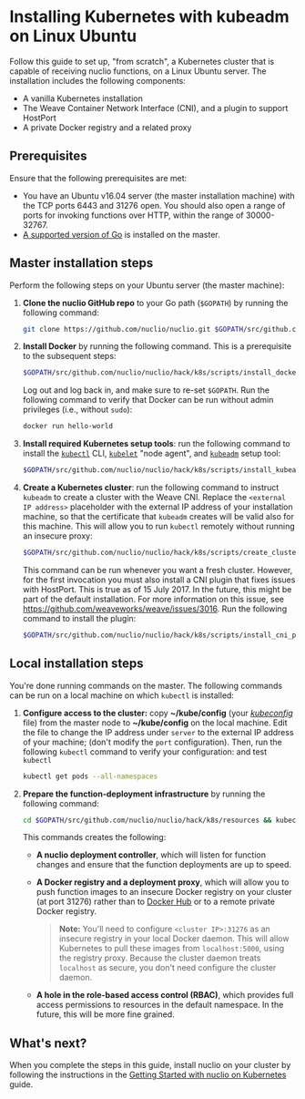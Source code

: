 # Installing Kubernetes with kubeadm on Linux Ubuntu

Follow this guide to set up, "from scratch", a Kubernetes cluster that is capable of receiving nuclio functions, on a Linux Ubuntu server. The installation includes the following components:

- A vanilla Kubernetes installation
- The Weave Container Network Interface (CNI), and a plugin to support HostPort
- A private Docker registry and a related proxy

## Prerequisites

Ensure that the following prerequisites are met:

- You have an Ubuntu v16.04 server (the master installation machine) with the TCP ports 6443 and 31276 open. You should also open a range of ports for invoking functions over HTTP, within the range of 30000-32767.
- [A supported version of Go](/docs/k8s/getting-started.md#go-supported-version) is installed on the master.

## Master installation steps

Perform the following steps on your Ubuntu server (the master machine):

1.  **Clone the nuclio GitHub repo** to your Go path (`$GOPATH`) by running the following command:

    ```sh
    git clone https://github.com/nuclio/nuclio.git $GOPATH/src/github.com/nuclio/nuclio
    ```

2.  **Install Docker** by running the following command. This is a prerequisite to the subsequent steps:

    ```sh
    $GOPATH/src/github.com/nuclio/nuclio/hack/k8s/scripts/install_docker
    ```

    Log out and log back in, and make sure to re-set `$GOPATH`. Run the following command to verify that Docker can be run without admin privileges (i.e., without `sudo`):

    ```sh
    docker run hello-world
    ```

3.  **Install required Kubernetes setup tools**: run the following command to install the [`kubectl`](https://kubernetes.io/docs/user-guide/kubectl-overview/) CLI, [`kubelet`](https://kubernetes.io/docs/reference/generated/kubelet/) "node agent", and [`kubeadm`](https://kubernetes.io/docs/setup/independent/create-cluster-kubeadm/) setup tool:

    ```sh
    $GOPATH/src/github.com/nuclio/nuclio/hack/k8s/scripts/install_kubeadm
    ```
4.  **Create a Kubernetes cluster**: run the following command to instruct `kubeadm` to create a cluster with the Weave CNI. Replace the `<external IP address>` placeholder with the external IP address of your installation machine, so that the certificate that `kubeadm` creates will be valid also for this machine. This will allow you to run `kubectl` remotely without running an insecure proxy:

    ```sh
    $GOPATH/src/github.com/nuclio/nuclio/hack/k8s/scripts/create_cluster <external IP address>
    ```

    This command can be run whenever you want a fresh cluster. However, for the first invocation you must also install a CNI plugin that fixes issues with HostPort. This is true as of 15 July 2017. In the future, this might be part of the default installation. For more information on this issue, see https://github.com/weaveworks/weave/issues/3016. Run the following command to install the plugin:

    ```sh
    $GOPATH/src/github.com/nuclio/nuclio/hack/k8s/scripts/install_cni_plugins
    ```

## Local installation steps

You're done running commands on the master. The following commands can be run on a local machine on which `kubectl` is installed:

1.  **Configure access to the cluster:** copy **~/kube/config** (your [_kubeconfig_](https://kubernetes.io/docs/tasks/access-application-cluster/configure-access-multiple-clusters/) file) from the master node to **~/kube/config** on the local machine. Edit the file to change the IP address under `server` to the external IP address of your machine; (don't modify the `port` configuration). Then, run the following `kubectl` command to verify your configuration:
and test `kubectl`

    ```sh
    kubectl get pods --all-namespaces
    ```

2.  **Prepare the function-deployment infrastructure** by running the following command:

    ```sh
    cd $GOPATH/src/github.com/nuclio/nuclio/hack/k8s/resources && kubectl create -f default-cluster-admin.yaml,registry.yaml && cd -
    ```

    This commands creates the following:

    - **A nuclio deployment controller**, which will listen for function changes and ensure that the function deployments are up to speed.
        <!-- TODO: Add reference to more info. Is this an ingress controller (see /docs/k8s/function-ingress.md)? -->

    - **A Docker registry and a deployment proxy**, which will allow you to push function images to an insecure Docker registry on your cluster (at port 31276) rather than to [Docker Hub](https://docs.docker.com/docker-hub/) or to a remote private Docker registry.

      > **Note:** You'll need to configure `<cluster IP>:31276` as an insecure registry in your local Docker daemon. This will allow Kubernetes to pull these images from `localhost:5000`, using the registry proxy. Because the cluster daemon treats `localhost` as secure, you don't need configure the cluster daemon.

    - **A hole in the role-based access control (RBAC)**, which provides full access permissions to resources in the default namespace. In the future, this will be more fine grained.

## What's next?

When you complete the steps in this guide, install nuclio on your cluster by following the instructions in the [Getting Started with nuclio on Kubernetes](/docs/k8s/getting-started.md) guide.

